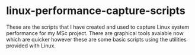 # linux-performance-capture-scripts

These are the scripts that I have created and used to capture Linux system performance for my MSc project. There are graphical tools avaiable now which are quicker however these are some basic scripts using the utilities provided with Linux.
